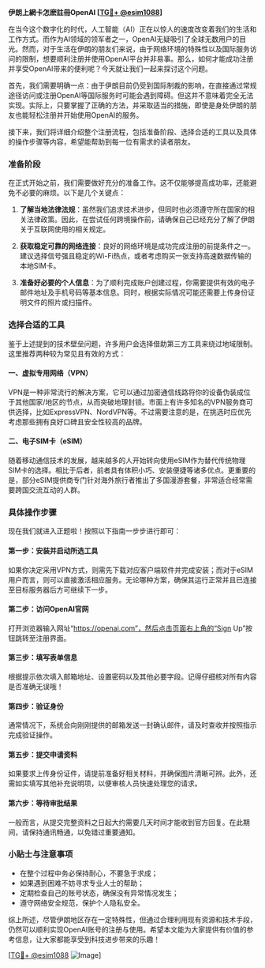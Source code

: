 **伊朗上網卡怎麽註冊OpenAI [[TG💪+ @esim1088](https://t.me/s/esim1088)]**

在当今这个数字化的时代，人工智能（AI）正在以惊人的速度改变着我们的生活和工作方式。而作为AI领域的领军者之一，OpenAI无疑吸引了全球无数用户的目光。然而，对于生活在伊朗的朋友们来说，由于网络环境的特殊性以及国际服务访问的限制，想要顺利注册并使用OpenAI平台并非易事。那么，如何才能成功注册并享受OpenAI带来的便利呢？今天就让我们一起来探讨这个问题。

首先，我们需要明确一点：由于伊朗目前仍受到国际制裁的影响，在直接通过常规途径访问或注册OpenAI等国际服务时可能会遇到障碍。但这并不意味着完全无法实现。实际上，只要掌握了正确的方法，并采取适当的措施，即使是身处伊朗的朋友也能轻松注册并开始使用OpenAI的服务。

接下来，我们将详细介绍整个注册流程，包括准备阶段、选择合适的工具以及具体的操作步骤等内容，希望能帮助到每一位有需求的读者朋友。

### 准备阶段

在正式开始之前，我们需要做好充分的准备工作。这不仅能够提高成功率，还能避免不必要的麻烦。以下是几个关键点：

1. **了解当地法律法规**：虽然我们追求技术进步，但同时也必须遵守所在国家的相关法律政策。因此，在尝试任何跨境操作前，请确保自己已经充分了解了伊朗关于互联网使用的相关规定。
   
2. **获取稳定可靠的网络连接**：良好的网络环境是成功完成注册的前提条件之一。建议选择信号强且稳定的Wi-Fi热点，或者考虑购买一张支持高速数据传输的本地SIM卡。

3. **准备好必要的个人信息**：为了顺利完成账户创建过程，你需要提供有效的电子邮件地址及手机号码等基本信息。同时，根据实际情况可能还需要上传身份证明文件的照片或扫描件。

### 选择合适的工具

鉴于上述提到的技术壁垒问题，许多用户会选择借助第三方工具来绕过地域限制。这里推荐两种较为常见且有效的方式：

#### 一、虚拟专用网络（VPN）
VPN是一种非常流行的解决方案，它可以通过加密通信线路将你的设备伪装成位于其他国家/地区的节点，从而突破地理封锁。市面上有许多知名的VPN服务商可供选择，比如ExpressVPN、NordVPN等。不过需要注意的是，在挑选时应优先考虑那些拥有良好口碑且安全性较高的品牌。

#### 二、电子SIM卡（eSIM）
随着移动通信技术的发展，越来越多的人开始转向使用eSIM作为替代传统物理SIM卡的选择。相比于后者，前者具有体积小巧、安装便捷等诸多优点。更重要的是，部分eSIM提供商专门针对海外旅行者推出了多国漫游套餐，非常适合经常需要跨国交流互动的人群。

### 具体操作步骤

现在我们就进入正题啦！按照以下指南一步步进行即可：

#### 第一步：安装并启动所选工具
如果你决定采用VPN方式，则需先下载对应客户端软件并完成安装；而对于eSIM用户而言，则可以直接激活相应服务。无论哪种方案，确保其运行正常并且已连接至目标服务器后方可继续下一步。

#### 第二步：访问OpenAI官网
打开浏览器输入网址“https://openai.com”，然后点击页面右上角的“Sign Up”按钮跳转至注册界面。

#### 第三步：填写表单信息
根据提示依次填入邮箱地址、设置密码以及其他必要字段。记得仔细核对所有内容是否准确无误哦！

#### 第四步：验证身份
通常情况下，系统会向刚刚提供的邮箱发送一封确认邮件，请及时查收并按照指示完成验证操作。

#### 第五步：提交申请资料
如果要求上传身份证件，请提前准备好相关材料，并确保图片清晰可辨。此外，还需如实填写其他补充说明项，以便审核人员快速处理您的请求。

#### 第六步：等待审批结果
一般而言，从提交完整资料之日起大约需要几天时间才能收到官方回复。在此期间，请保持通讯畅通，以免错过重要通知。

### 小贴士与注意事项

- 在整个过程中务必保持耐心，不要急于求成；
- 如果遇到困难不妨寻求专业人士的帮助；
- 定期检查自己的账号状态，确保没有异常情况发生；
- 遵守网络安全规范，保护个人隐私安全。

综上所述，尽管伊朗地区存在一定特殊性，但通过合理利用现有资源和技术手段，仍然可以顺利实现OpenAI账号的注册与使用。希望本文能为大家提供有价值的参考信息，让大家都能享受到科技进步带来的乐趣！

[[TG💪+ @esim1088](https://t.me/s/esim1088) ![Image](https://i.postimg.cc/4NQfJmqS/Snipaste-2025-05-13-00-14-12.png)]
